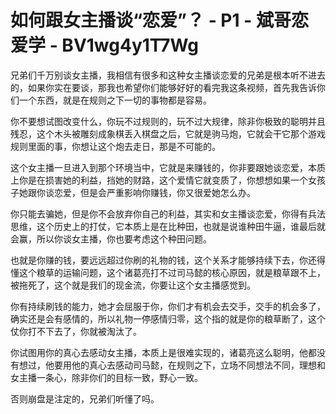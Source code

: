 # 如何跟女主播谈“恋爱”？ - P1 - 斌哥恋爱学 - BV1wg4y1T7Wg

兄弟们千万别谈女主播，我相信有很多和这种女主播谈恋爱的兄弟是根本听不进去的，如果你实在要谈，那我也希望你们能够好好的看完我这条视频，首先我告诉你们一个东西，就是在规则之下一切的事物都是容易。

你不要想试图改变什么，你玩不过规则的，玩不过大规律，除非你极致的聪明并且残忍，这个木头被雕刻成象棋丢入棋盘之后，它就是驹马炮，它就会干它那个游戏规则里面的事，你想让这个炮去走日，那是不可能的。

这个女主播一旦进入到那个环境当中，它就是来赚钱的，你非要跟她谈恋爱，本质上你是在损害她的利益，挡她的财路，这个爱情它就变质了，你想想如果一个女孩子她跟你谈恋爱，但是会严重影响你赚钱，你又很爱她怎么办。

你只能去骗她，但是你不会放弃你自己的利益，其实和女主播谈恋爱，你得有兵法思维，这个历史上的打仗，它本质上是在比种田，也就是说谁种田牛逼，谁最后就会赢，所以你谈女主播，你也要考虑这个种田问题。

也就是你赚的钱，要远远超过你刷的礼物的钱，这个关系才能够持续下去，你还得懂这个粮草的运输问题，这个诸葛亮打不过司马懿的核心原因，就是粮草跟不上，被拖死了，这个就是我们的现金流，你要让这个女主播感觉到。

你有持续刷钱的能力，她才会屈服于你，你们才有机会去交手，交手的机会多了，确实还是会有感情的，所以礼物一停感情归零，这个指的就是你的粮草断了，这个仗你打不下去了，你就被淘汰了。

你试图用你的真心去感动女主播，本质上是很难实现的，诸葛亮这么聪明，他都没有想过，他要用他的真心去感动司马懿，在规则之下，立场不同想法不同，理想和女主播一条心，除非你们的目标一致，野心一致。

否则崩盘是注定的，兄弟们听懂了吗。